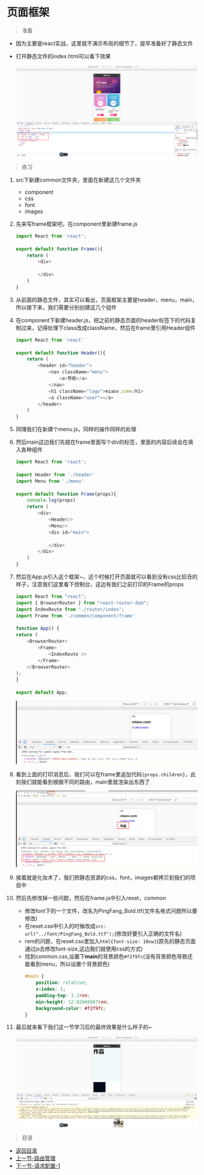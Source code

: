 # 页面框架

> 准备

* 因为主要是react实战，这里就不演示布局的细节了，提早准备好了静态文件

* 打开静态文件的index.html可以看下效果

    ![](./images/静态文件展示.jpg)

> 练习
1. src下新建common文件夹，里面在新建这几个文件夹
    * component
    * css
    * font
    * images

2. 先来写frame框架吧，在component里新建frame.js 
    ```js
    import React from 'react';

    export default function Frame(){
        return (
            <div>
                
            </div>
        )
    }    
    ```
3. 从前面的静态文件，其实可以看出，页面框架主要是header，menu，main，所以接下来，我们需要分别创建这几个组件
4. 在component下新建header.js，把之前的静态页面的header标签下的代码复制过来，记得处理下class改成className，然后在frame里引用Header组件
    ```js
    import React from 'react'

    export default function Header(){
        return (
            <header id="header">
                <nav className="menu">
                    <a>导航</a>
                </nav>
                <h1 className="logo">miaov.com</h1>
                <a className="user"></a>
            </header>
        )
    }       
    ```  
5. 同理我们在新建个menu.js，同样的操作同样的处理   
6. 然后main这边我们先就在frame里面写个div的标签，里面的内容后续会在填入各种组件 
    ```js
    import React from 'react';

    import Header from './header'
    import Menu from './menu'

    export default function Frame(props){
        console.log(props)
        return (
            <div>
                <Header/>
                <Menu/>
                <div id="main">

                </div>
            </div>
        )
    }    
    ```
7. 然后在App.js引入这个框架~，这个时候打开页面就可以看到没有css比较丑的样子，注意我们这里看下控制台，这边有我们之前打印的Frame的props
    ```js
    import React from "react";
    import { BrowserRouter } from "react-router-dom";
    import IndexRoute from "./router/index";
    import Frame from './common/component/frame'

    function App() {
    return (
        <BrowserRouter>
            <Frame>
                <IndexRoute />
            </Frame>
        </BrowserRouter> 
    );
    }

    export default App;

    ```    

    ![](./images/frame下的props.jpg)

8. 看到上面的打印消息后，我们可以在frame里追加代码`{props.children}`，此刻我们就能看到根据不同的路由，main里就渲染出东西了 

    ![](./images/渲染main.jpg)

9. 接着就是化妆术了，我们把静态资源的css，font，images都拷贝到我们的项目中  
10. 然后先修改掉一些问题，然后在frame.js中引入reset，common
    * 修改font下的一个文件，改名为PingFang_Bold.ttf(文件名格式问题所以要修改)
    * 在reset.css中引入的时候改成`src: url("../font/PingFang_Bold.ttf");`(修改好要引入正确的文件名)
    * rem的问题，在reset.css里加入`html{font-size: 10vw}`(原先的静态页面通过js去修改font-size,这边我们就使用css的方式)
    * 找到common.css,设置下**main**的背景颜色`#f2f9fc`(没有背景颜色导致还能看到menu，所以设置个背景颜色)
        ```css
        #main {
            position: relative;
            z-index: 1;
            padding-top: 1.2rem;
            min-height: 12.82666667rem;
            background-color: #f2f9fc;
        }
        ```

11. 最后就来看下我们这一节学习后的最终效果是什么样子的~

    ![](./images/最终效果.jpg)


> 目录

* [返回目录](../../README.md)
* [上一节-路由管理](../day-19/路由管理.md)
* [下一节-请求配置-1](../day-21/请求配置-1.md)